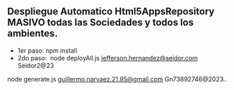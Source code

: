## Despliegue Automatico Html5AppsRepository MASIVO todas las Sociedades y todos los ambientes.

- 1er paso: npm install
- 2do paso:  node deployAll.js jefferson.hernandez@seidor.com Seidor2@23



node generate.js guillermo.narvaez.21.95@gmail.com Gn73892746@2023..